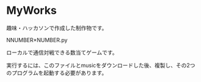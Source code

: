 # MyWorks
趣味・ハッカソンで作成した制作物です。

NNUMBER×NUMBER.py

ローカルで通信対戦できる数当てゲームです。

実行するには、このファイルとmusicをダウンロードした後、複製し、その2つのプログラムを起動する必要があります。

